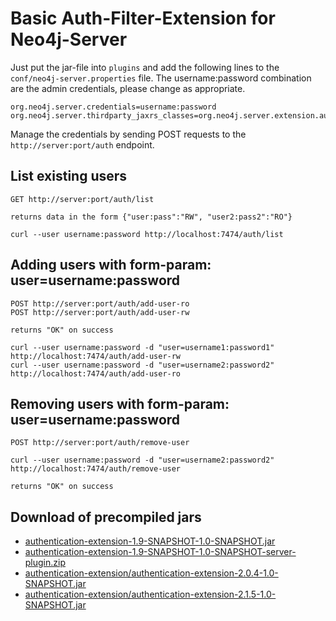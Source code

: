 # Basic Auth-Filter-Extension for Neo4j-Server

Just put the jar-file into `plugins` and add the following lines to the `conf/neo4j-server.properties` file. 
The username:password combination are the admin credentials, please change as appropriate.

    org.neo4j.server.credentials=username:password
    org.neo4j.server.thirdparty_jaxrs_classes=org.neo4j.server.extension.auth=/auth

Manage the credentials by sending POST requests to the `http://server:port/auth` endpoint.

## List existing users

    GET http://server:port/auth/list

    returns data in the form {"user:pass":"RW", "user2:pass2":"RO"}

    curl --user username:password http://localhost:7474/auth/list
    
## Adding users with form-param: user=username:password

    POST http://server:port/auth/add-user-ro
    POST http://server:port/auth/add-user-rw

    returns "OK" on success
  
    curl --user username:password -d "user=username1:password1" http://localhost:7474/auth/add-user-rw
    curl --user username:password -d "user=username2:password2" http://localhost:7474/auth/add-user-ro

## Removing users with form-param: user=username:password

    POST http://server:port/auth/remove-user  

    curl --user username:password -d "user=username2:password2" http://localhost:7474/auth/remove-user

    returns "OK" on success

## Download of precompiled jars

* [authentication-extension-1.9-SNAPSHOT-1.0-SNAPSHOT.jar](http://dist.neo4j.org.s3.amazonaws.com/authentication-extension/authentication-extension-1.9-SNAPSHOT-1.0-SNAPSHOT.jar)
* [authentication-extension-1.9-SNAPSHOT-1.0-SNAPSHOT-server-plugin.zip](http://dist.neo4j.org.s3.amazonaws.com/authentication-extension/authentication-extension-1.9-SNAPSHOT-1.0-SNAPSHOT-server-plugin.zip)
* [authentication-extension/authentication-extension-2.0.4-1.0-SNAPSHOT.jar](http://dist.neo4j.org/authentication-extension/authentication-extension-2.0.4-1.0-SNAPSHOT.jar)
* [authentication-extension/authentication-extension-2.1.5-1.0-SNAPSHOT.jar](http://dist.neo4j.org/authentication-extension/authentication-extension-2.1.5-1.0-SNAPSHOT.jar)
